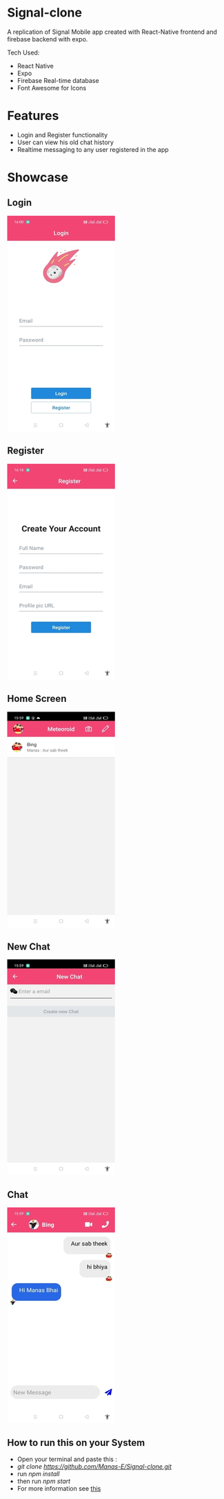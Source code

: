 # Signal-clone

A replication of Signal Mobile app created with React-Native frontend and firebase backend with expo. 

Tech Used:
- React Native
- Expo 
- Firebase Real-time database
- Font Awesome for Icons

# Features

- Login and Register functionality
- User can view his old chat history
- Realtime messaging to any user registered in the app

# Showcase

## Login 

![signal-project](https://github.com/Manas-E/Signal-clone/blob/master/screenshots/signal_login.jpg)

## Register

![signal-project](https://github.com/Manas-E/Signal-clone/blob/master/screenshots/signal_reg.jpg)

## Home Screen

![signal-project](https://github.com/Manas-E/Signal-clone/blob/master/screenshots/signal_home.jpg)


## New Chat 

![signal-project](https://github.com/Manas-E/Signal-clone/blob/master/screenshots/signal_new.jpg)


## Chat

![signal-project](https://github.com/Manas-E/Signal-clone/blob/master/screenshots/signal_chat.jpg)

## How to run this on your System

- Open your terminal and paste this : 
- *git clone https://github.com/Manas-E/Signal-clone.git* 
- run *npm install* 
- then run *npm start* 
- For more information see [this](https://docs.expo.dev/clients/getting-started/)
